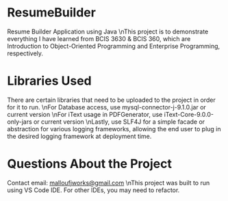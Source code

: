 # ResumeBuilder
Resume Builder Application using Java
\nThis project is to demonstrate everything I have learned from BCIS 3630 & BCIS 360, which are Introduction to Object-Oriented Programming and Enterprise Programming, respectively.

# Libraries Used
There are certain libraries that need to be uploaded to the project in order for it to run.
\nFor Database access, use mysql-connector-j-9.1.0.jar or current version
\nFor iText usage in PDFGenerator, use iText-Core-9.0.0-only-jars or current version
\nLastly, use SLF4J for a simple facade or abstraction for various logging frameworks, allowing the end user to plug in the desired logging framework at deployment time.

# Questions About the Project
Contact email: malloufjworks@gmail.com
\nThis project was built to run using VS Code IDE. For other IDEs, you may need to refactor.
